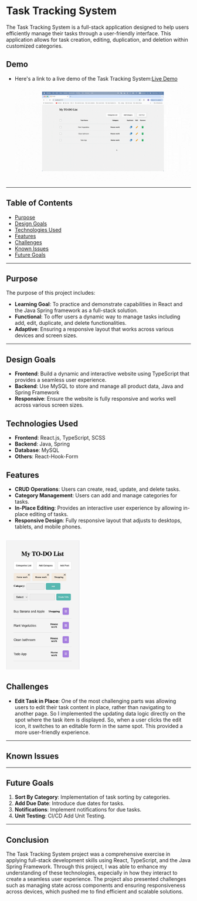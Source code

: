 # Task Tracking System

The Task Tracking System is a full-stack application designed to help users efficiently manage their tasks through a user-friendly interface. This application allows for task creation, editing, duplication, and deletion within customized categories.

## Demo

- Here's a link to a live demo of the Task Tracking System:[Live Demo](???)
  ![Demo](./front-end/src/assets/demo.gif)

---

## Table of Contents

- [Purpose](#purpose)
- [Design Goals](#design-goals)
- [Technologies Used](#Technologies-used)
- [Features](#features)
- [Challenges](#challenges)
- [Known Issues](#known-issues)
- [Future Goals](#future-goals)

---

## Purpose

The purpose of this project includes:

- **Learning Goal**: To practice and demonstrate capabilities in React and the Java Spring framework as a full-stack solution.
- **Functional**: To offer users a dynamic way to manage tasks including add, edit, duplicate, and delete functionalities.
- **Adaptive**: Ensuring a responsive layout that works across various devices and screen sizes.

---

## Design Goals

- **Frontend**: Build a dynamic and interactive website using TypeScript that provides a seamless user experience.
- **Backend**: Use MySQL to store and manage all product data, Java and Spring Framework
- **Responsive**: Ensure the website is fully responsive and works well across various screen sizes.

## Technologies Used

- **Frontend**: React.js, TypeScript, SCSS
- **Backend**: Java, Spring
- **Database**: MySQL
- **Others**: React-Hook-Form

## Features

- **CRUD Operations**: Users can create, read, update, and delete tasks.
- **Category Management**: Users can add and manage categories for tasks.
- **In-Place Editing**: Provides an interactive user experience by allowing in-place editing of tasks.
- **Responsive Design**: Fully responsive layout that adjusts to desktops, tablets, and mobile phones.

## <img src="/front-end/src/assets/responsive.jpg" alt="responsive image" width="200"/>

## Challenges

- **Edit Task in Place**: One of the most challenging parts was allowing users to edit their task content in place, rather than navigating to another page. So I implemented the updating data logic directly on the spot where the task item is displayed. So, when a user clicks the edit icon, it switches to an editable form in the same spot. This provided a more user-friendly experience.

---

## Known Issues

---

## Future Goals

1. **Sort By Category**: Implementation of task sorting by categories.
2. **Add Due Date**: Introduce due dates for tasks.
3. **Notifications**: Implement notifications for due tasks.
4. **Unit Testing**: CI/CD Add Unit Testing.

---

## Conclusion

The Task Tracking System project was a comprehensive exercise in applying full-stack development skills using React, TypeScript, and the Java Spring Framework. Through this project, I was able to enhance my understanding of these technologies, especially in how they interact to create a seamless user experience. The project also presented challenges such as managing state across components and ensuring responsiveness across devices, which pushed me to find efficient and scalable solutions.
